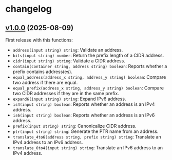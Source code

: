 <!-- markdownlint-disable-file MD013 -->
# changelog

## [v1.0.0](https://github.com/jeremmfr/terraform-provider-ipnetwork/tree/v1.0.0) (2025-08-09)

First release with this functions:

- `address(input string) string`: Validate an address.
- `bits(input string) number`: Return the prefix length of a CIDR address.
- `cidr(input string) string`: Validate a CIDR address.
- `contain(container string, address string) boolean`: Reports whether a prefix contains address(es).
- `equal_address(address_x string, address_y string) boolean`: Compare two address if there are equal.
- `equal_prefix(address_x string, address_y string) boolean`: Compare two CIDR addresses if they are in the same prefix.
- `expand6(input string) string`: Expand IPv6 address.
- `is4(input string) boolean`: Reports whether an address is an IPv4 address.
- `is6(input string) boolean`: Reports whether an address is an IPv6 address.
- `prefix(input string) string`: Canonicalize CIDR address.
- `ptr(input string) string`: Generate the PTR name from an address.
- `translate_4to6(address string, prefix string) string`: Translate an IPv4 address to an IPv6 address.
- `translate_6to4(input string) string`: Translate an IPv6 address to an IPv4 address.

